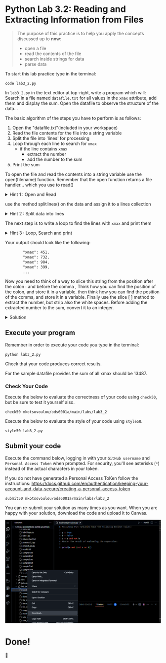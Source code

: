 # Python Lab 3.2: Reading and Extracting Information from Files

> The purpose of this practice is to help you apply the concepts discussed up to **now**: 
>
> - open a file
> - read the contents of the file
> - search inside strings for data
> - parse data

To start this lab practice type in the terminal: 
```
code lab3_2.py
```

In `lab3_2.py` in the text editor at top-right, write a program which will:
Search in a file named `datafile.txt` for all values in the `xmax` attribute, add them and display the sum.
Open the datafile to observe the structure of the data...

The basic algorithm of the steps you have to perform is as follows:

1. Open the "datafile.txt"(included in your workspace)
2. Read the file contents for the file into a string variable
3. Split the file into 'lines' for processing
4. Loop through each line to search for `xmax`
    -   if the line contains `xmax`
        - extract the number 
        - add the number to the sum
5. Print the sum



To open the file and read the contents into a string variable use the open(filename) function.
Remember that the open function returns a file handler...
which you use to read()

<details> 
<summary>
Hint 1 : Open and Read
</summary>


```
fileh = open("datafile.txt")
data = fileh.read()

```
Of course you can also use readlines() instead of read() which will read and split at the same time...
but in this example, we will split the string in the next step...

</details> 

use the method splitlines() on the data and assign it to a lines collection

<details> 
<summary>
Hint 2 : Split data into lines
</summary>


```
lines = data.splitlines()
```

</details> 

The next step is to write a loop to find the lines with `xmax` and print them

<details> 
<summary>
Hint 3 : Loop, Search and print
</summary>

```
 for line in lines:
    if "xmax" in line:
        print(line)

```
At this point you can run your code and see the output...


</details> 

Your output should look like the following:
```
        "xmax": 451,
        "xmax": 732,
        "xmax": 984,
        "xmax": 399,
        ...
```

Now you need to think of a way to slice this string from the position after the colon : and before the comma ,
Think how you can find the position of the colon, and store it in a variable.
then think how you can find the position of the comma, and store it in a variable.
Finally use the slice [ ] method to extract the number, but strip also the white spaces.
Before adding the extracted number to the sum, convert it to an integer.

<details> 
<summary>
Solution
</summary>

```
fileh = open("datafile.txt")
data = fileh.read()
print(type(data))
lines = data.splitlines()
sum=0
for line in lines:
    if "xmax" in line:
        colon = line.find(':')
        comma = line.find(',')
        number = int(line[colon+1:comma].strip())
        sum += number
print(sum)

```
</details>


## Execute your program 

Remember in order to execute your code you type in the terminal:

```
python lab3_2.py
```

Check that your code produces correct results. 

For the sample datafile provides the sum of all xmax should be 13487.



### Check Your Code

Execute the below to evaluate the correctness of your code using `check50`, but be sure to test it yourself also.


```
check50 mkotsovoulou/ods6001a/main/labs/lab3_2
```

Execute the below to evaluate the style of your code using `style50`.

```
style50 lab3_2.py
```



## Submit your code

Execute the command below, logging in with your `GitHub username` and `Personal Access Token` when prompted. For security, you'll see asterisks (`*`) instead of the actual characters in your token. 

If you do not have generated a Personal Access ToKen follow the instructions: 
https://docs.github.com/en/authentication/keeping-your-account-and-data-secure/creating-a-personal-access-token

```
submit50 mkotsovoulou/ods6001a/main/labs/lab3_2
```

You can re-submit your solution as many times as you want.
When you are happy with your solution, download the code and upload it to Canvas.

![Image of download](download.png)


# Done!
:tada:
